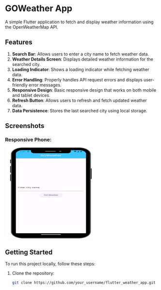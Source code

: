 # GOWeather App

A simple Flutter application to fetch and display weather information using the OpenWeatherMap API.

## Features

1. **Search Bar**: Allows users to enter a city name to fetch weather data.
2. **Weather Details Screen**: Displays detailed weather information for the searched city.
3. **Loading Indicator**: Shows a loading indicator while fetching weather data.
4. **Error Handling**: Properly handles API request errors and displays user-friendly error messages.
5. **Responsive Design**: Basic responsive design that works on both mobile and tablet devices.
6. **Refresh Button**: Allows users to refresh and fetch updated weather data.
7. **Data Persistence**: Stores the last searched city using local storage.

## Screenshots
  ### Responsive Phone:

<img src="screenshots/phone_home_screen.png" alt="Home Screen" width="300" height="300"/>

## Getting Started

To run this project locally, follow these steps:

1. Clone the repository:

   ```bash
   git clone https://github.com/your_username/flutter_weather_app.git

